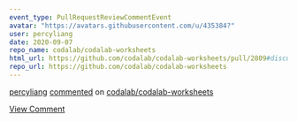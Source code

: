 ```yaml
---
event_type: PullRequestReviewCommentEvent
avatar: "https://avatars.githubusercontent.com/u/435384?"
user: percyliang
date: 2020-09-07
repo_name: codalab/codalab-worksheets
html_url: https://github.com/codalab/codalab-worksheets/pull/2809#discussion_r484523087
repo_url: https://github.com/codalab/codalab-worksheets
---
```


<a href='https://github.com/percyliang' target='_blank'>percyliang</a> <a href='https://github.com/codalab/codalab-worksheets/pull/2809#discussion_r484523087' target='_blank'>commented</a> on <a href='https://github.com/codalab/codalab-worksheets' target='_blank'>codalab/codalab-worksheets</a>

<a href='https://github.com/codalab/codalab-worksheets/pull/2809#discussion_r484523087' target='_blank'>View Comment</a>